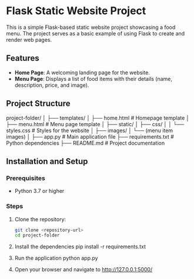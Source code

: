 # Flask Static Website Project

This is a simple Flask-based static website project showcasing a food menu. The project serves as a basic example of using Flask to create and render web pages.

## Features
- **Home Page**: A welcoming landing page for the website.
- **Menu Page**: Displays a list of food items with their details (name, description, price, and image).

## Project Structure
project-folder/ │ ├── templates/ │ ├── home.html # Homepage template │ ├── menu.html # Menu page template │ ├── static/ │ ├── css/ │ │ └── styles.css # Styles for the website │ ├── images/ │ └── (menu item images) │ ├── app.py # Main application file ├── requirements.txt # Python dependencies ├── README.md # Project documentation


## Installation and Setup

### Prerequisites
- Python 3.7 or higher

### Steps
1. Clone the repository:
   ```bash
   git clone <repository-url>
   cd project-folder

2. Install the dependencies
pip install -r requirements.txt

3. Run the application
python app.py

4. Open your browser and navigate to
http://127.0.0.1:5000/
